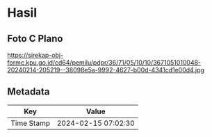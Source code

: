 # Hasil

## Foto C Plano

https://sirekap-obj-formc.kpu.go.id/cd64/pemilu/pdpr/36/71/05/10/10/3671051010048-20240214-205219--38098e5a-9992-4627-b00d-4341cd1e00d4.jpg


## Metadata

| Key        | Value               |
| ---------- | ------------------- |
| Time Stamp | 2024-02-15 07:02:30 |



